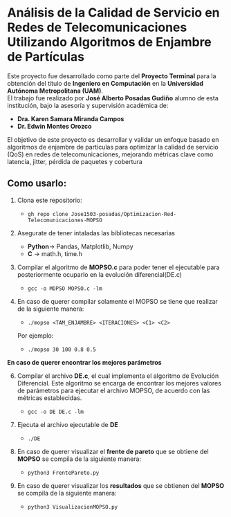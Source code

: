# Análisis de la Calidad de Servicio en Redes de Telecomunicaciones Utilizando Algoritmos de Enjambre de Partículas
Este proyecto fue desarrollado como parte del **Proyecto Terminal** para la obtención del título de **Ingeniero en Computación** en la **Universidad Autónoma Metropolitana (UAM)**.  
El trabajo fue realizado por **José Alberto Posadas Gudiño** alumno de esta institución, bajo la asesoría y supervisión académica de:
- **Dra. Karen Samara Miranda Campos**  
- **Dr. Edwin Montes Orozco**

El objetivo de este proyecto es desarrollar y validar un enfoque basado en algoritmos de enjambre de partículas para optimizar la calidad de servicio (QoS) en redes de telecomunicaciones, mejorando métricas clave como latencia, jitter, pérdida de paquetes y cobertura

## Como usarlo:

1. Clona este repositorio:

   - `gh repo clone Jose1503-posadas/Optimizacion-Red-Telecomunicaciones-MOPSO`
   
2. Asegurate de tener intaladas las bibliotecas necesarias
   - **Python**-> Pandas, Matplotlib, Numpy
   - **C** -> math.h, time.h

3. Compilar el algoritmo de **MOPSO.c** para poder tener el ejecutable para posteriormente ocuparlo en la evolución diferencial(DE.c)

   - `gcc -o MOPSO MOPSO.c -lm`

4. En caso de querer compilar solamente el MOPSO se tiene que realizar de la siguiente manera:

   - `./mopso <TAM_ENJAMBRE> <ITERACIONES> <C1> <C2>`

   Por ejemplo:

   - `./mopso 30 100 0.8 0.5`
  
**En caso de querer encontrar los mejores parámetros**
     
6. Compilar el archivo **DE.c**, el cual implementa el algoritmo de Evolución Diferencial. Este algoritmo se encarga de encontrar los mejores valores de parámetros para ejecutar el archivo MOPSO, de acuerdo con las métricas establecidas.

    - `gcc -o DE DE.c -lm`

7. Ejecuta el archivo ejecutable de **DE**
   
    - `./DE`

8. En caso de querer visualizar el **frente de pareto** que se obtiene del **MOPSO** se compila de la siguiente manera:
    - `python3 FrentePareto.py`

9. En caso de querer visualizar los **resultados** que se obtienen del **MOPSO** se compila de la siguiente manera:
    - `python3 VisualizacionMOPSO.py`

